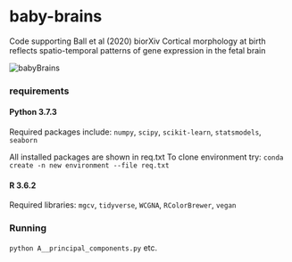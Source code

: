 # baby-brains
Code supporting Ball et al (2020) biorXiv
Cortical morphology at birth reflects spatio-temporal patterns of gene expression in the fetal brain  

![babyBrains]('/img/brains.png')

### requirements
#### Python 3.7.3
Required packages include: `numpy`, `scipy`, `scikit-learn`, `statsmodels`, `seaborn`

All installed packages are shown in req.txt
To clone environment try: `conda create -n new environment --file req.txt`

#### R 3.6.2
Required libraries: `mgcv`, `tidyverse`, `WCGNA`, `RColorBrewer`, `vegan`

### Running
`python A__principal_components.py` etc.

